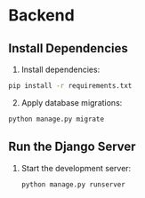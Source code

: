 # Backend

## Install Dependencies

1. Install dependencies:

```bash
pip install -r requirements.txt
```

2. Apply database migrations:

```bash
python manage.py migrate
```

## Run the Django Server

1. Start the development server:
   ```bash
   python manage.py runserver
   ```
